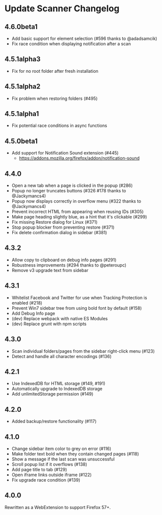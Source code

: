 # Update Scanner Changelog

## 4.6.0beta1

* Add basic support for element selection (#596 thanks to @adadsamcik)
* Fix race condition when displaying notification after a scan

## 4.5.1alpha3

* Fix for no root folder after fresh installation

## 4.5.1alpha2

* Fix problem when restoring folders (#495)

## 4.5.1alpha1

* Fix potential race conditions in async functions

## 4.5.0beta1

* Add support for Notification Sound extension (#445)
  * <https://addons.mozilla.org/firefox/addon/notification-sound>

## 4.4.0

* Open a new tab when a page is clicked in the popup (#286)
* Popup no longer truncates buttons (#326 #178 thanks to @Jackymancs4)
* Popup now displays correctly in overflow menu (#322 thanks to @Jackymancs4)
* Prevent incorrect HTML from appearing when reusing IDs (#305)
* Make page heading slightly blue, as a hint that it's clickable (#299)
* Fix missing Restore dialog for Linux (#371)
* Stop popup blocker from preventing restore (#371)
* Fix delete confirmation dialog in sidebar (#381)

## 4.3.2

* Allow copy to clipboard on debug info pages (#291)
* Robustness improvements (#294 thanks to @peteroupc)
* Remove v3 upgrade text from sidebar

## 4.3.1

* Whitelist Facebook and Twitter for use when Tracking Protection is enabled (#218)
* Prevent Win7 sidebar tree from using bold font by default (#158)
* Add Debug Info page
* (dev) Replace webpack with native ES Modules
* (dev) Replace grunt with npm scripts

## 4.3.0

* Scan individual folders/pages from the sidebar right-click menu (#123)
* Detect and handle all character encodings (#136)

## 4.2.1

* Use IndexedDB for HTML storage (#149, #191)
* Automatically upgrade to IndexedDB storage
* Add unlimitedStorage permission (#149)

## 4.2.0

* Added backup/restore functionality (#117)

## 4.1.0

* Change sidebar item color to grey on error (#116)
* Make folder text bold when they contain changed pages (#118)
* Show a message if the last scan was unsuccessful
* Scroll popup list if it overflows (#138)
* Add page title to tab (#129)
* Open iframe links outside iframe (#122)
* Fix upgrade race condition (#139)

## 4.0.0

Rewritten as a WebExtension to support Firefox 57+.
